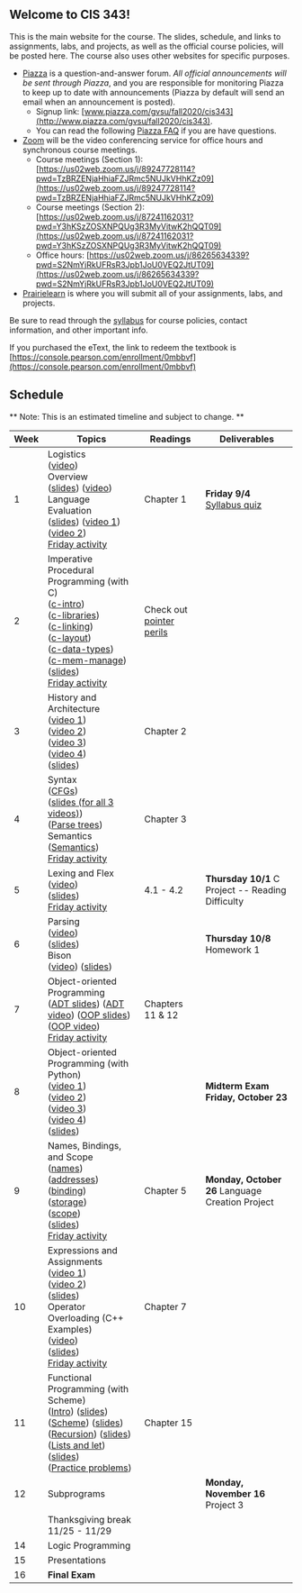 ## Welcome to CIS 343!

This is the main website for the course.
The slides, schedule, and links to assignments, labs, and projects,
as well as the official course policies,
will be posted here.
The course also uses other websites for specific purposes.
* [Piazza](http://www.piazza.com) is a question-and-answer forum.
*All official announcements will be sent through Piazza*,
and you are responsible for monitoring Piazza to keep up to date with
announcements
(Piazza by default will send an email when an announcement is posted).
    * Signup link: [www.piazza.com/gvsu/fall2020/cis343](http://www.piazza.com/gvsu/fall2020/cis343).
    * You can read the following [Piazza FAQ](misc/piazza-faq.md) if you are
      have questions.
* [Zoom](https://zoom.us) will be the video conferencing service for office
  hours and synchronous course meetings.
    * Course meetings (Section 1):
      [https://us02web.zoom.us/j/89247728114?pwd=TzBRZENjaHhiaFZJRmc5NUJkVHhKZz09](https://us02web.zoom.us/j/89247728114?pwd=TzBRZENjaHhiaFZJRmc5NUJkVHhKZz09)
    * Course meetings (Section 2):
      [https://us02web.zoom.us/j/87241162031?pwd=Y3hKSzZOSXNPQUg3R3MyVitwK2hQQT09](https://us02web.zoom.us/j/87241162031?pwd=Y3hKSzZOSXNPQUg3R3MyVitwK2hQQT09)
    * Office hours:
      [https://us02web.zoom.us/j/86265634339?pwd=S2NmYjRkUFRsR3Jpb1JoU0VEQ2JtUT09](https://us02web.zoom.us/j/86265634339?pwd=S2NmYjRkUFRsR3Jpb1JoU0VEQ2JtUT09)
* [Prairielearn](https://prairielearn.engr.illinois.edu/pl/) is where you will
submit all of your assignments, labs, and projects.

Be sure to read through the [syllabus](syllabus.md) for course policies,
contact information, and other important info.

If you purchased the eText,
the link to redeem the textbook is
[https://console.pearson.com/enrollment/0mbbvf](https://console.pearson.com/enrollment/0mbbvf)

## Schedule

** Note: This is an estimated timeline and subject to change. **

| Week | Topics | Readings | Deliverables |
| ---- | ------ | -------- | ------------ |
|  1   | Logistics<br> ([video](https://drive.google.com/file/d/1Fo96zEsNVDbt-hHwJaHGUazZNdsM1TdH/view?usp=sharing))<br> Overview<br> ([slides](slides/overview.pdf)) ([video](https://drive.google.com/file/d/1mAlUxlsJqGChVPFOkfLllLG3MWysAiix/view?usp=sharing))<br> Language Evaluation<br> ([slides](slides/language-evaluation.pdf)) ([video 1](https://drive.google.com/file/d/1tTy0RNCaGLEEjA4tpaDsI-Mal1kSGwjL/view?usp=sharing)) ([video 2](https://drive.google.com/file/d/14H-JfIr3Y38HST1wBcof7_i0P5B1yxWa/view?usp=sharing))<br> [Friday activity](activities/discussion-week-01.md) | Chapter 1 | **Friday 9/4** [Syllabus quiz](https://prairielearn.engr.illinois.edu/pl/) |
|  2   | Imperative Procedural Programming (with C)<br> ([c-intro](https://drive.google.com/file/d/10q5hhlw_uPBrCA8P9bE6CQ-0nupVC5d_/view?usp=sharing))<br> ([c-libraries](https://drive.google.com/file/d/1A9klODAgrZKcKS_4JGD0pw2H56ih4Zvk/view?usp=sharing))<br> ([c-linking](https://drive.google.com/file/d/1GnJlLED_9jMScwv9YFH9jfyHmVpl2OGD/view?usp=sharing))<br> ([c-layout](https://drive.google.com/file/d/1-rYYUTsXRd_de1aERXlYSCd7nzAXKfQc/view?usp=sharing))<br> ([c-data-types](https://drive.google.com/file/d/1DsVTNdnj1WCRLL4tMednG5crp1zKNKat/view?usp=sharing))<br> ([c-mem-manage](https://drive.google.com/file/d/1eBDU846B3khQ0xLpk3WRwJZv0W5iU5fR/view?usp=sharing))<br> ([slides](slides/c-language.pdf))<br> [Friday activity](activities/discussion-week-02.md) | Check out [pointer perils](https://github.com/irawoodring/pointer_perils)  |  |
|  3   | History and Architecture<br> ([video 1](https://drive.google.com/file/d/1_NmC0fuUcafJnTC9u5nysdX5SM5Y_-gl/view?usp=sharing))<br> ([video 2](https://drive.google.com/file/d/1FOmPApcbBSN_m0RFc9tvx__9HKiD2Afc/view?usp=sharing))<br> ([video 3](https://drive.google.com/file/d/1o5fH-DIXaqrP0TG6ZlipG3yU36ZQ7yoL/view?usp=sharing))<br> ([video 4](https://drive.google.com/file/d/1az82jnRtPCGoIIOvtazYX8LA23V2zrUD/view?usp=sharing))<br> ([slides](slides/history-architecture.pdf)) | Chapter 2 | |
|  4   | Syntax<br> ([CFGs](https://drive.google.com/file/d/1rABRpVV4HlkflfjeUlpV1V2baZ7_HmWs/view?usp=sharing))<br> ([slides (for all 3 videos)](slides/syntax-and-semantics.pdf))<br> ([Parse trees](https://drive.google.com/file/d/1XRB99qB8N0T9Y048hmdEPqfxurhIpy5E/view?usp=sharing))<br> Semantics<br> ([Semantics](https://drive.google.com/file/d/1fkUehq6jKeCUI50z-4ouRQnu1un1ufNw/view?usp=sharing))<br> [Friday activity](activities/discussion-week-04.md) | Chapter 3 | |
|  5   | Lexing and Flex<br> ([video](https://drive.google.com/file/d/12Y-s92_IzSbednm2RCxL4qZF6mGdIp43/view?usp=sharing))<br> ([slides](slides/lexical-analysis.pdf))<br> [Friday activity](activities/discussion-week-05.md) | 4.1 - 4.2 | **Thursday 10/1** C Project -- Reading Difficulty |
|  6   | Parsing<br> ([video](https://drive.google.com/file/d/1ZX4BNARhRU-46CNT01Zj0iEEdL1rvREg/view?usp=sharing))<br> ([slides](slides/syntactical-analysis.pdf))<br> Bison<br> ([video](https://drive.google.com/file/d/1QKJs2d0H96k5lKqqfTWO5zb-9eldcvIK/view?usp=sharing)) ([slides](slides/bison-intro.pdf)) | | **Thursday 10/8** Homework 1 |
|  7   | Object-oriented Programming<br> ([ADT slides](slides/oop-adt.pdf)) ([ADT video](https://drive.google.com/file/d/13jg6uLgbK4VWXHFTReAsox5DFle0EM2N/view?usp=sharing)) ([OOP slides](slides/oop-inheritance.pdf)) ([OOP video](https://drive.google.com/file/d/1GJINTjLzactiLPXujfVbVTgFbGYA1Cib/view?usp=sharing))<br> [Friday activity](activities/discussion-week-07.md) | Chapters 11 & 12 | |
|  8   | Object-oriented Programming (with Python)<br> ([video 1](https://drive.google.com/file/d/1lZKjkMLd7m50Ja5yGMvZU4SAv6NfIZfq/view?usp=sharing)) <br>([video 2](https://drive.google.com/file/d/1Td9F1LLPB8C_2SlDDHIXQsuz5ts8aa4C/view?usp=sharing)) <br>([video 3](https://drive.google.com/file/d/1ukZyhcBpqLzY7b_kzQnR4f5QF6WVOYO7/view?usp=sharing)) <br>([video 4](https://drive.google.com/file/d/1_EwzYp0K180Nvmql0TqMJ_w8ZCogMozj/view?usp=sharing)) <br>([slides](slides/py-overview.pdf)) | | **Midterm Exam Friday, October 23** |
|  9   | Names, Bindings, and Scope<br> ([names](https://drive.google.com/file/d/1pOrDw6ryvJTOy2GNIPQBk8zillYkurjH/view?usp=sharing))<br>([addresses](https://drive.google.com/file/d/1BDDJbBB4ClcDiAK4_gagGJ77woA9efKr/view?usp=sharing))<br>([binding](https://drive.google.com/file/d/1t3R1GXOFqV8bk-nCuKj1s0vjAeR9o5it/view?usp=sharing))<br>([storage](https://drive.google.com/file/d/1Zp9J-NdxFWEqoJVVn7TCos1N6c3-Az_c/view?usp=sharing))<br>([scope](https://drive.google.com/file/d/1ux9PWf65QRJJM63zv6RuMz8lvfTAdzrp/view?usp=sharing))<br>([slides](slides/names-bindings-scope.pdf))<br> [Friday activity](activities/discussion-week-09.md) | Chapter 5 | **Monday, October 26** Language Creation Project |
|  10  | Expressions and Assignments<br> ([video 1](https://drive.google.com/file/d/1hVRib0yMU_kEY07cuPs1Huln_kvqrvW4/view?usp=sharing))<br> ([video 2](https://drive.google.com/file/d/147DUD4nVU-k89b6ENC_2d1ec4t7WXxQW/view?usp=sharing))<br> ([slides](slides/expressions-assignments.pdf))<br> Operator Overloading (C++ Examples)<br>([video](https://drive.google.com/file/d/1w1TT0635EhCpvEd8aqPVko2nbpUQIMDO/view?usp=sharing))<br> ([slides](slides/operator-overloading.pdf))<br> [Friday activity](activities/discussion-week-10.md)  | Chapter 7 | |
|  11  | Functional Programming (with Scheme)<br>([Intro](https://drive.google.com/file/d/1Iz23iiuQXI1PHqseh7_zeq1M6eGZIX-f/view?usp=sharing)) ([slides](slides/functional-programming.pdf)) <br>([Scheme](https://drive.google.com/file/d/12zSae0wU7W2wEKur6itDSCSKOkO8RdaV/view?usp=sharing)) ([slides](slides/functional-scheme.pdf))<br>([Recursion](https://drive.google.com/file/d/1bheFGGChr_cECeChWCqVfLkU3nxb8445/view?usp=sharing)) ([slides](slides/functional-recursion.pdf))<br>([Lists and let](https://drive.google.com/file/d/1sNDK7hBHi94LkAFZYmwcEbFvgIDx__e_/view?usp=sharing)) ([slides](slides/functional-list-let.pdf))<br> ([Practice problems](slides/functional-practice.pdf))| Chapter 15 | |
|  12  | Subprograms | | **Monday, November 16** Project 3 |
|      | Thanksgiving break 11/25 - 11/29 | | |
|  14  | Logic Programming | | |
|  15  | Presentations | | |
|  16  | **Final Exam** | | |
